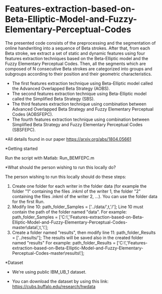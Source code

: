 # Features-extraction-based-on-Beta-Elliptic-Model-and-Fuzzy-Elementary-Perceptual-Codes
The presented code consists of the preprocessing and the segmentation of online handwriting into a sequence of Beta strokes. After that, from each Beta stroke, we extract a set of static and dynamic features using four features extraction techniques based on the Beta-Elliptic model and the Fuzzy Elementary Perceptual Codes. Then, all the segments which are composed of N consecutive Beta strokes are categorized into groups and subgroups according to their position and their geometric characteristics.      
- The first features extraction technique using  Beta-Elliptic model called the Advanced Overlapped Beta Strategy (AOBS).  
- The second features extraction technique using  Beta-Elliptic model called the Simplified Beta Strategy (SBS).  
- The third features extraction technique using  combination between Advanced Overlapped Beta Strategy and Fuzzy Elementary Perceptual Codes (AOBSFEPC).  
- The fourth features extraction technique using  combination between Simplified Beta Strategy and Fuzzy Elementary Perceptual Codes (SBSFEPC).    

*All details found in our paper https://arxiv.org/abs/1804.05661

*Getting started

 Run the script with Matlab: Run_BEMFEPC.m

*What should the person wishing to run this locally do?  

The person wishing to run this locally should do these steps:
1) Create one folder for each writer in the folder data (for example the folder "1" containing the files .inkml of the writer 1, the folder "2" containing the files .inkml of the writer 2, ...). You can use the folder data for the first Run.
2) Modify line 10: path_folder_Samples = ['../data/',t,'/'];
Line 10 must contain the path of the folder named "data". 
For example: path_folder_Samples = ['C:\\','Features-extraction-based-on-Beta-Elliptic-Model-and-Fuzzy-Elementary-Perceptual-Codes-master\data\\',t,'\\'];
3) Create a folder named "results", then modify line 11: path_folder_Results = ['../results/'];
The results will be saved also in the created folder named "results"
For example: path_folder_Results = ['C:\\','Features-extraction-based-on-Beta-Elliptic-Model-and-Fuzzy-Elementary-Perceptual-Codes-master\results\\'];

*Dataset 

- We're using public IBM_UB_1 dataset. 

- You can download the dataset by using this link: https://cubs.buffalo.edu/research/hwdata
